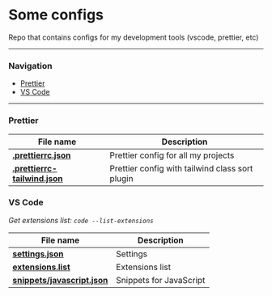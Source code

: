 # Some configs

Repo that contains configs for my development tools (vscode, prettier, etc)

---

### Navigation

- [Prettier](#prettier)
- [VS Code](#vs-code)

---

### Prettier

| File name                                                             | Description                                     |
| --------------------------------------------------------------------- | ----------------------------------------------- |
| **[.prettierrc.json](./prettier/.prettierrc.json)**                   | Prettier config for all my projects             |
| **[.prettierrc-tailwind.json](./prettier/.prettierrc-tailwind.json)** | Prettier config with tailwind class sort plugin |

### VS Code

_Get extensions list: `code --list-extensions`_

| File name                                                         | Description             |
| ----------------------------------------------------------------- | ----------------------- |
| **[settings.json](./vscode/settings.json)**                       | Settings                |
| **[extensions.list](./vscode/extensions.list)**                   | Extensions list         |
| **[snippets/javascript.json](./vscode/snippets/javascript.json)** | Snippets for JavaScript |
